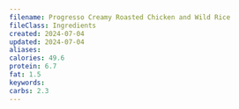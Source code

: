 ```yaml
---
filename: Progresso Creamy Roasted Chicken and Wild Rice
fileClass: Ingredients
created: 2024-07-04
updated: 2024-07-04
aliases: 
calories: 49.6
protein: 6.7
fat: 1.5
keywords: 
carbs: 2.3
---
```

